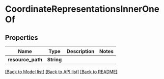 # CoordinateRepresentationsInnerOneOf

## Properties

Name | Type | Description | Notes
------------ | ------------- | ------------- | -------------
**resource_path** | **String** |  | 

[[Back to Model list]](../README.md#documentation-for-models) [[Back to API list]](../README.md#documentation-for-api-endpoints) [[Back to README]](../README.md)


